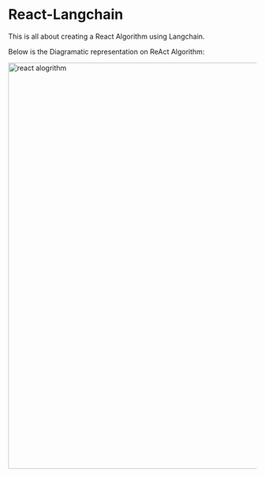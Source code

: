 # React-Langchain
This is all about creating a React Algorithm using Langchain.

Below is the Diagramatic representation on ReAct Algorithm:


<img width="824" alt="react alogrithm" src="https://github.com/user-attachments/assets/70e10129-8834-4673-98f5-a90ebf70aacb" />
